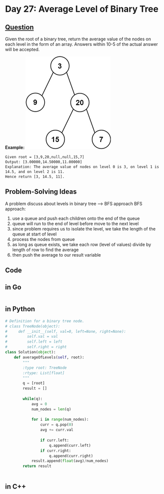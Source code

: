 # Day 27: Average Level of Binary Tree

## [Question](https://leetcode.com/problems/average-of-levels-in-binary-tree/description/?envType=study-plan-v2&envId=top-interview-150)

Given the root of a binary tree, return the average value of the nodes on each level in the form of an array. Answers within 10-5 of the actual answer will be accepted.

**Example:**
![Alt text](image.png)

```
Given root = [3,9,20,null,null,15,7]
Output: [3.00000,14.50000,11.00000]
Explanation: The average value of nodes on level 0 is 3, on level 1 is 14.5, and on level 2 is 11.
Hence return [3, 14.5, 11].
```

## Problem-Solving Ideas
A problem discuss about levels in binary tree --> BFS approach
BFS approach:
1. use a queue and push each children onto the end of the queue
2. queue will run to the end of level before move to the next level
3. since problem requires us to isolate the level, we take the length of the queue at start of level
4. process the nodes from queue
5. as long as queue exists, we take each row (level of values) divide by length of row to find the average
6. then push the average to our result variable

## Code
## in Go 

``` Go


```

## in Python
``` python
# Definition for a binary tree node.
# class TreeNode(object):
#     def __init__(self, val=0, left=None, right=None):
#         self.val = val
#         self.left = left
#         self.right = right
class Solution(object):
    def averageOfLevels(self, root):
        """
        :type root: TreeNode
        :rtype: List[float]
        """
        q = [root]
        result = []

        while(q):
            avg = 0
            num_nodes = len(q)

            for i in range(num_nodes):
                curr = q.pop(0)
                avg += curr.val

                if curr.left:
                    q.append(curr.left)
                if curr.right:
                    q.append(curr.right)
            result.append(float(avg)/num_nodes)
        return result
        
```

## in C++
``` C++


```



